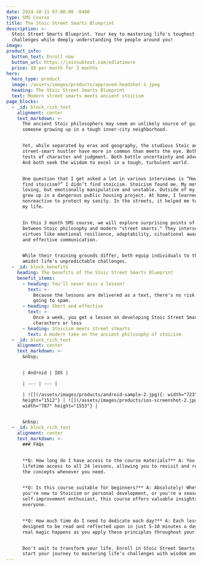 ```yaml
---
date: 2024-10-11 07:00:00 -0400
type: SMS Course
title: The Stoic Street Smarts Blueprint
description: >-
  Stoic Street Smarts Blueprint. Your key to mastering life's toughest
  challenges while deeply understanding the people around you!
image:
product_info:
  button_text: Enroll now
  button_url: https://joinsubtext.com/edlatimore
  price: $9 per month for 3 months
hero:
  hero_type: product
  image: /assets/images/products/approved-headshot-1.jpeg
  heading: The Stoic Street Smarts Blueprint
  text: Modern street smarts meets ancient stoicism
page_blocks:
  - _id: block_rich_text
    alignment: center
    text_markdown: >-
      The ancient Stoic philosophers may seem an unlikely source of guidance for
      someone growing up in a tough inner-city neighborhood.


      Yet, while separated by eras and geography, the studious Stoic and the
      street-smart hustler have more in common than meets the eye. Both face
      tests of character and judgment. Both battle uncertainty and adversity.
      And both seek the wisdom to excel in a tough, turbulent world.


      One question that I get asked a lot in various interviews is “How did you
      find stoicism?” I didn’t find stoicism. Stoicism found me. My mother was
      loving, but emotionally manipulative and unstable. Outside of my home, I
      grew up in a dangerous public housing project. At home, I learned to be
      nonreactive to protect my sanity. In the streets, it helped me to protect
      my life.


      In this 3 month SMS course, we will explore surprising points of overlap
      between Stoic philosophy and modern "street smarts." They intersect on
      virtues like emotional resilience, adaptability, situational awareness,
      and effective communication.


      While their training grounds differ, both equip individuals to thrive
      amidst life's unpredictable challenges.
  - _id: block_benefits
    heading: The benefits of the Stoic Street Smarts Blueprint
    benefit_items:
      - heading: You'll never miss a lesson!
        text: >-
          Because the lessons are delivered as a text, there's no risk of them
          going to spam. 
      - heading: Short and effective
        text: >-
          Once a week, you get a lesson on developing Stoic Street Smarts in 600
          characters or less
      - heading: Stoicism meets street stmarts
        text: A modern take on the ancient philosophy of stoicism
  - _id: block_rich_text
    alignment: center
    text_markdown: >-
      &nbsp;


      | Android | IOS |

      | --- | --- |

      | ![](/assets/images/products/android-sample-2.jpg){: width="723"
      height="1512"} | ![](/assets/images/products/ios-screenshot-2.jpg){:
      width="787" height="1553"} |


      &nbsp;
  - _id: block_rich_text
    alignment: center
    text_markdown: >-
      ### FAQs


      **Q: How long do I have access to the course materials?** A: You'll have
      lifetime access to all 24 lessons, allowing you to revisit and reinforce
      the concepts whenever you need.


      **Q: Is this course suitable for beginners?** A: Absolutely! Whether
      you're new to Stoicism or personal development, or you're a seasoned
      self-improvement enthusiast, this course offers valuable insights for
      everyone.


      **Q: How much time do I need to dedicate each day?** A: Each lesson is
      designed to be read and reflected upon in just 5-10 minutes a day. The
      real magic happens as you apply these principles throughout your day.


      Don't wait to transform your life. Enroll in Stoic Street Smarts today and
      start your journey to mastering life's challenges with wisdom and grit!
---
```

